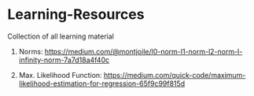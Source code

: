# Learning-Resources
Collection of all learning material


1. Norms: https://medium.com/@montjoile/l0-norm-l1-norm-l2-norm-l-infinity-norm-7a7d18a4f40c

2. Max. Likelihood Function: https://medium.com/quick-code/maximum-likelihood-estimation-for-regression-65f9c99f815d


